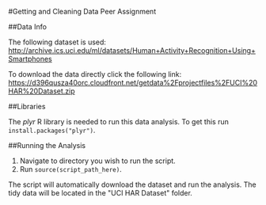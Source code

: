 #Getting and Cleaning Data Peer Assignment

##Data Info

The following dataset is used: http://archive.ics.uci.edu/ml/datasets/Human+Activity+Recognition+Using+Smartphones

To download the data directly click the following link: https://d396qusza40orc.cloudfront.net/getdata%2Fprojectfiles%2FUCI%20HAR%20Dataset.zip

##Libraries

The *plyr* R library is needed to run this data analysis. To get this run `install.packages("plyr")`.

##Running the Analysis

1. Navigate to directory you wish to run the script. 
2. Run `source(script_path_here)`.

The script will automatically download the dataset and run the analysis. The tidy data will be located in the "UCI HAR Dataset" folder.